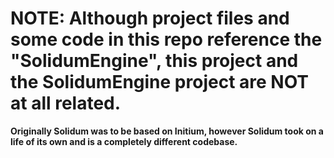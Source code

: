 # NOTE: Although project files and some code in this repo reference the "SolidumEngine", this project and the SolidumEngine project are NOT at all related.

**Originally Solidum was to be based on Initium, however Solidum took on a life of its own and is a completely different codebase.**
